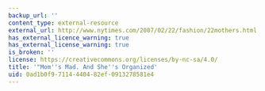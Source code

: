 ```yaml
---
backup_url: ''
content_type: external-resource
external_url: http://www.nytimes.com/2007/02/22/fashion/22mothers.html
has_external_licence_warning: true
has_external_license_warning: true
is_broken: ''
license: https://creativecommons.org/licenses/by-nc-sa/4.0/
title: '"Mom''s Mad. And She''s Organized'
uid: 0ad1b0f9-7114-4404-82ef-0913278581e4
---
```


